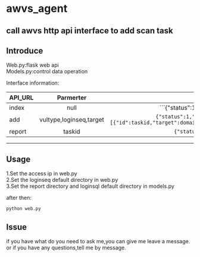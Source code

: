 # awvs_agent
call awvs http api interface to add scan task
---

## Introduce
Web.py:flask web api    
Models.py:control data operation     

Interface information:      

|API_URL         | Parmerter           | Return  |
| ------------- |:-------------:| -----:|
| index     | null | ```{"status":1,"data":task_count}`` |
| add     | vultype,loginseq,target | ```{"status":1,"data":data}   data= [{"id":taskid,"target":domain,"status":status}]``` |
| report | taskid | ```{"status":1,"data":taskid}``` |

---
## Usage
1.Set the access ip in web.py     
2.Set the loginseq default directory in web.py       
3.Set the report directory and loginsql default directory in models.py    

after then:  
```
python web.py 
```

## Issue
if you have what do you need to ask me,you can give me leave a message.     
or if you have any questions,tell me by message.   


